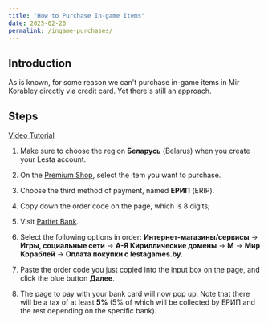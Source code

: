 ```yaml
---
title: "How to Purchase In-game Items"
date: 2025-02-26
permalink: /ingame-purchases/
---
```


## Introduction

As is known, for some reason we can't purchase in-game items in Mir Korabley directly via credit card. Yet there's still an approach.

## Steps

[Video Tutorial](https://www.youtube.com/watch?v=pkWIs8lE5xc)

1. Make sure to choose the region **Беларусь** (Belarus) when you create your Lesta account.

2. On the [Premium Shop](https://lestagames.by/shop/wows/), select the item you want to purchase.

3. Choose the third method of payment, named **ЕРИП** (ERIP).

4. Copy down the order code on the page, which is 8 digits;

5. Visit [Paritet Bank](https://erip.paritetbank.by/).

6. Select the following options in order: **Интернет-магазины/сервисы** → **Игры, социальные сети** → **А-Я Кириллические домены** → **М** → **Мир Кораблей** → **Оплата покупки с lestagames.by**.

7. Paste the order code you just copied into the input box on the page, and click the blue button **Далее**.

8. The page to pay with your bank card will now pop up. Note that there will be a tax of at least **5%** (5% of which will be collected by ЕРИП and the rest depending on the specific bank).